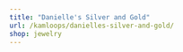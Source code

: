 ```yaml
---
title: "Danielle's Silver and Gold"
url: /kamloops/danielles-silver-and-gold/
shop: jewelry
---
```


